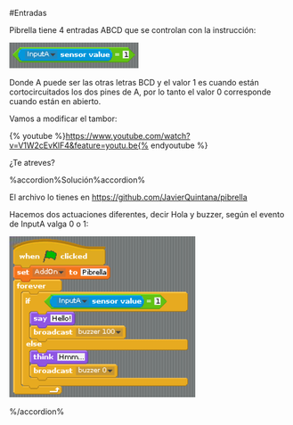 #Entradas

Pibrella tiene 4 entradas ABCD que se controlan con la instrucción:

![](/assets/tambor-buzzer1.png)

Donde A puede ser las otras letras BCD y el valor 1 es cuando están cortocircuitados los dos pines de A, por lo tanto el valor 0 corresponde cuando están en abierto.

Vamos a modificar el tambor:

{% youtube %}https://www.youtube.com/watch?v=V1W2cEvKlF4&feature=youtu.be{% endyoutube %}

¿Te atreves?

%accordion%Solución%accordion%

El archivo lo tienes en https://github.com/JavierQuintana/pibrella

Hacemos dos actuaciones diferentes, decir Hola y buzzer, según el evento de InputA valga 0 o 1:

![](/assets/tambor-buzzer2.png)

%/accordion%

